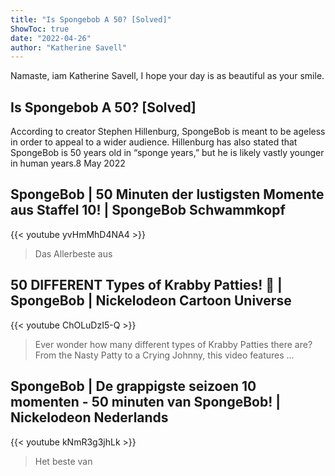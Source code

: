 ```yaml
---
title: "Is Spongebob A 50? [Solved]"
ShowToc: true 
date: "2022-04-26"
author: "Katherine Savell" 
---
```


Namaste, iam Katherine Savell, I hope your day is as beautiful as your smile.
## Is Spongebob A 50? [Solved]
According to creator Stephen Hillenburg, SpongeBob is meant to be ageless in order to appeal to a wider audience. Hillenburg has also stated that SpongeBob is 50 years old in “sponge years,” but he is likely vastly younger in human years.8 May 2022

## SpongeBob | 50 Minuten der lustigsten Momente aus Staffel 10! | SpongeBob Schwammkopf
{{< youtube yvHmMhD4NA4 >}}
>Das Allerbeste aus 

## 50 DIFFERENT Types of Krabby Patties! 🍔 | SpongeBob | Nickelodeon Cartoon Universe
{{< youtube ChOLuDzI5-Q >}}
>Ever wonder how many different types of Krabby Patties there are? From the Nasty Patty to a Crying Johnny, this video features ...

## SpongeBob | De grappigste seizoen 10 momenten - 50 minuten van SpongeBob! | Nickelodeon Nederlands
{{< youtube kNmR3g3jhLk >}}
>Het beste van 

